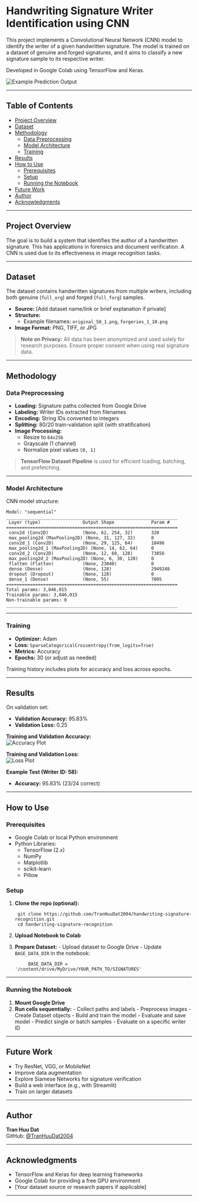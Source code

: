 # Handwriting Signature Writer Identification using CNN

This project implements a Convolutional Neural Network (CNN) model to identify the writer of a given handwritten signature. The model is trained on a dataset of genuine and forged signatures, and it aims to classify a new signature sample to its respective writer.

Developed in Google Colab using TensorFlow and Keras.

![Example Prediction Output](img/output.PNG) <!-- Replace with your result screenshot -->

---

## Table of Contents

- [Project Overview](#project-overview)
- [Dataset](#dataset)
- [Methodology](#methodology)
    - [Data Preprocessing](#data-preprocessing)
    - [Model Architecture](#model-architecture)
    - [Training](#training)
- [Results](#results)
- [How to Use](#how-to-use)
    - [Prerequisites](#prerequisites)
    - [Setup](#setup)
    - [Running the Notebook](#running-the-notebook)
- [Future Work](#future-work)
- [Author](#author)
- [Acknowledgments](#acknowledgments)

---

## Project Overview

The goal is to build a system that identifies the author of a handwritten signature. This has applications in forensics and document verification. A CNN is used due to its effectiveness in image recognition tasks.

---

## Dataset

The dataset contains handwritten signatures from multiple writers, including both genuine (`full_org`) and forged (`full_forg`) samples.

- **Source:** [Add dataset name/link or brief explanation if private]
- **Structure:**
    - Example filenames: `original_58_1.png`, `forgeries_1_10.png`
- **Image Format:** PNG, TIFF, or JPG

> **Note on Privacy:** All data has been anonymized and used solely for research purposes. Ensure proper consent when using real signature data.

---

## Methodology

### Data Preprocessing

- **Loading:** Signature paths collected from Google Drive
- **Labeling:** Writer IDs extracted from filenames
- **Encoding:** String IDs converted to integers
- **Splitting:** 80/20 train-validation split (with stratification)
- **Image Processing:**
    - Resize to `64x256`
    - Grayscale (1 channel)
    - Normalize pixel values `[0, 1]`

> **TensorFlow Dataset Pipeline** is used for efficient loading, batching, and prefetching.

---

### Model Architecture

CNN model structure:

```
Model: "sequential"
_________________________________________________________________
 Layer (type)                Output Shape              Param #
=================================================================
 conv2d (Conv2D)             (None, 62, 254, 32)       320
 max_pooling2d (MaxPooling2D) (None, 31, 127, 32)      0
 conv2d_1 (Conv2D)           (None, 29, 125, 64)       18496
 max_pooling2d_1 (MaxPooling2D) (None, 14, 62, 64)     0
 conv2d_2 (Conv2D)           (None, 12, 60, 128)       73856
 max_pooling2d_2 (MaxPooling2D) (None, 6, 30, 128)     0
 flatten (Flatten)           (None, 23040)             0
 dense (Dense)               (None, 128)               2949248
 dropout (Dropout)           (None, 128)               0
 dense_1 (Dense)             (None, 55)                7095
=================================================================
Total params: 3,046,015
Trainable params: 3,046,015
Non-trainable params: 0
_________________________________________________________________
```

---

### Training

- **Optimizer:** Adam
- **Loss:** `SparseCategoricalCrossentropy(from_logits=True)`
- **Metrics:** Accuracy
- **Epochs:** 30 (or adjust as needed)

Training history includes plots for accuracy and loss across epochs.

---

## Results

On validation set:

- **Validation Accuracy:** 95.83%
- **Validation Loss:** 0.25

**Training and Validation Accuracy:**  
![Accuracy Plot](img/accuracy.PNG)

**Training and Validation Loss:**  
![Loss Plot](img/loss.PNG)

**Example Test (Writer ID: 58):**

- **Accuracy:** 95.83% (23/24 correct)

---

## How to Use

### Prerequisites

- Google Colab or local Python environment
- Python Libraries:
    - TensorFlow (2.x)
    - NumPy
    - Matplotlib
    - scikit-learn
    - Pillow

### Setup

1. **Clone the repo (optional):**


        git clone https://github.com/TranHuuDat2004/handwriting-signature-recognition.git
        cd handwriting-signature-recognition


2. **Upload Notebook to Colab**

3. **Prepare Dataset:**
        - Upload dataset to Google Drive
        - Update `BASE_DATA_DIR` in the notebook:


            BASE_DATA_DIR = '/content/drive/MyDrive/YOUR_PATH_TO/SIGNATURES'


---

### Running the Notebook

1. **Mount Google Drive**
2. **Run cells sequentially:**
        - Collect paths and labels
        - Preprocess images
        - Create Dataset objects
        - Build and train the model
        - Evaluate and save model
        - Predict single or batch samples
        - Evaluate on a specific writer ID

---

## Future Work

- Try ResNet, VGG, or MobileNet
- Improve data augmentation
- Explore Siamese Networks for signature verification
- Build a web interface (e.g., with Streamlit)
- Train on larger datasets

---

## Author

**Tran Huu Dat**  
GitHub: [@TranHuuDat2004](https://github.com/TranHuuDat2004)  

---

## Acknowledgments

- TensorFlow and Keras for deep learning frameworks
- Google Colab for providing a free GPU environment
- [Your dataset source or research papers if applicable]

---
